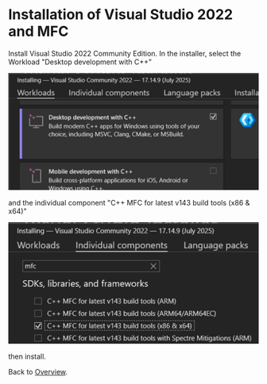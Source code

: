 # Installation of Visual Studio 2022 and MFC

Install Visual Studio 2022 Community Edition. In the installer, select the Workload "Desktop development with C++" 

![Visual Studio Installation 1](Images/VisualStudio2022Installation1.png)

and the individual component "C++ MFC for latest v143 build tools (x86 & x64)" 

![Visual Studio Installation 2](Images/VisualStudio2022Installation2.png)

then install.


Back to [Overview](../README.md).
